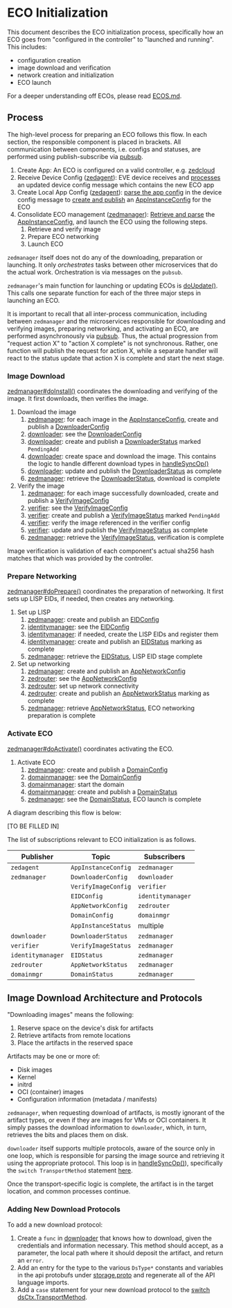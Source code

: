 # ECO Initialization

This document describes the ECO initialization process, specifically how
an ECO goes from "configured in the controller" to "launched and running".
This includes:

* configuration creation
* image download and verification
* network creation and initialization
* ECO launch

For a deeper understanding off ECOs, please read [ECOS.md](./ECOS.md).

## Process

The high-level process for preparing an ECO follows this flow. In each section, the
responsible component is placed in brackets. All communication between components,
i.e. configs and statuses, are performed using publish-subscribe via
[pubsub](./IPC.md).

1. Create App: An ECO is configured on a valid controller, e.g. [zedcloud](https://zededa.com)
1. Receive Device Config ([zedagent](../pkg/pillar/cmd/zedagent)): EVE device receives and [processes](../pkg/pillar/cmd/zedagent/handleconfig.go#L412) an updated device config message which contains the new ECO app
1. Create Local App Config ([zedagent](../pkg/pillar/cmd/zedagent)): [parse the app config](../pkg/pillar/cmd/zedagent/parseconfig.go#L453) in the device config message to [create and publish](../pkg/pillar/cmd/zedagent/parseconfig.go#L491-558) an [AppInstanceConfig](../pkg/pillar/types/zedmanagertypes.go#L46) for the ECO
1. Consolidate ECO management ([zedmanager](../pkg/pillar/cmd/zedmanager/)): [Retrieve and parse](../pkg/pillar/cmd/zedmanager/zedmanager.go#L443-L%40) the [AppInstanceConfig](../pkg/pillar/types/zedmanagertypes.go#L46), and launch the ECO using the following steps.
   1. Retrieve and verify image
   1. Prepare ECO networking
   1. Launch ECO

`zedmanager` itself does not do any of the downloading, preparation or launching. It only _orchestrates_
tasks between other microservices that do the actual work. Orchestration is via messages on the `pubsub`.

`zedmanager`'s main function for launching or updating ECOs is
[doUpdate()](../pkg/pillar/cmd/zedmanager/updatestatus.go#L308).
This calls one separate function for each of the three major steps in launching an ECO.

It is important to recall that all inter-process communication, including between `zedmanager`
and the microservices responsible for downloading and verifying images, preparing networking,
and activating an ECO, are performed asynchronously via [pubsub](./IPC.md). Thus, the
actual progression from "request action X" to "action X complete" is not synchronous.
Rather, one function will publish the request for action X, while a separate handler
will react to the status update that action X is complete and start the next stage.

### Image Download

[zedmanager#doInstall()](../pkg/pillar/cmd/zedmanager/updatestatus.go#L369) coordinates the downloading and verifying
of the image. It first downloads, then verifies the image.

1. Download the image
   1. [zedmanager](../pkg/pillar/cmd/zedmanager/): for each image in the [AppInstanceConfig](../pkg/pillar/types/downloadertypes.go#L28), create and publish a [DownloaderConfig](../pkg/pillar/types/downloadertypes.go#L29)
   1. [downloader](../pkg/pillar/cmd/downloader/): see the [DownloaderConfig](../pkg/pillar/types/downloadertypes.go#L29)
   1. [downloader](../pkg/pillar/cmd/downloader/): create and publish a [DownloaderStatus](../pkg/pillar/types/downloadertypes.go#L65) marked `PendingAdd`
   1. [downloader](../pkg/pillar/cmd/downloader/): create space and download the image. This contains the logic to handle different download types in [handleSyncOp()](../pkg/pillar/cmd/downloader/downloader.go#L1624)
   1. [downloader](../pkg/pillar/cmd/downloader/): update and publish the [DownloaderStatus](../pkg/pillar/types/downloadertypes.go#L65) as complete
   1. [zedmanager](../pkg/pillar/cmd/zedmanager/): retrieve the [DownloaderStatus](../pkg/pillar/types/downloadertypes.go#L65), download is complete
1. Verify the image
   1. [zedmanager](../pkg/pillar/cmd/zedmanager/): for each image successfully downloaded, create and publish a [VerifyImageConfig](../pkg/pillar/types/verifiertypes.go#L25)
   1. [verifier](../pkg/pillar/cmd/verifier/): see the [VerifyImageConfig](../pkg/pillar/types/verifiertypes.go#L25)
   1. [verifier](../pkg/pillar/cmd/verifier/): create and publish a [VerifyImageStatus](../pkg/pillar/types/verifiertypes.go#L53) marked `PendingAdd`
   1. [verifier](../pkg/pillar/cmd/verifier/): verify the image referenced in the verifier config
   1. [verifier](../pkg/pillar/cmd/verifier/): update and publish the [VerifyImageStatus](../pkg/pillar/types/verifiertypes.go#L53) as complete
   1. [zedmanager](../pkg/pillar/cmd/zedmanager/): retrieve the [VerifyImageStatus](../pkg/pillar/types/verifiertypes.go#L53), verification is complete

Image verification is validation of each component's actual sha256 hash matches that which was provided by the controller.

### Prepare Networking

[zedmanager#doPrepare()](../pkg/pillar/cmd/zedmanager/updatestatus.go#L696) coordinates the preparation of networking. It first sets up LISP EIDs, if needed, then creates any networking.

1. Set up LISP
   1. [zedmanager](../pkg/pillar/cmd/zedmanager/): create and publish an [EIDConfig](../pkg/pillar/types/eidtypes.go#L26)
   1. [identitymanager](../pkg/pillar/cmd/identitymanager/): see the [EIDConfig](../pkg/pillar/types/eidtypes.go#L26)
   1. [identitymanager](../pkg/pillar/cmd/identitymanager/): if needed, create the LISP EIDs and register them
   1. [identitymanager](../pkg/pillar/cmd/identitymanager/): create and publish an [EIDStatus](../pkg/pillar/types/eidtypes.go#L60) marking as complete
   1. [zedmanager](../pkg/pillar/cmd/zedmanager/): retrieve the [EIDStatus](../pkg/pillar/types/eidtypes.go#L60), LISP EID stage complete
1. Set up networking
   1. [zedmanager](../pkg/pillar/cmd/zedmanager/): create and publish an [AppNetworkConfig](../pkg/pillar/types/zedrouter.types#L25)
   1. [zedrouter](../pkg/pillar/cmd/zedrouter/): see the [AppNetworkConfig](../pkg/pillar/types/zedrouter.types#L25)
   1. [zedrouter](../pkg/pillar/cmd/zedrouter/): set up network connectivity
   1. [zedrouter](../pkg/pillar/cmd/zedrouter/): create and publish an [AppNetworkStatus](../pkg/pillar/types/zedrouter.types#L101) marking as complete
   1. [zedmanager](../pkg/pillar/cmd/zedmanager/): retrieve [AppNetworkStatus](../pkg/pillar/types/zedrouter.types#L101), ECO networking preparation is complete

### Activate ECO

[zedmanager#doActivate()](../pkg/pillar/cmd/zedmanager/updatestatus.go#L763) coordinates activating the ECO.

1. Activate ECO
   1. [zedmanager](../pkg/pillar/cmd/zedmanager/): create and publish a [DomainConfig](../pkg/pillar/types/domainmgr.types#L19)
   1. [domainmanager](../pkg/pillar/cmd/domainmgr): see the [DomainConfig](../pkg/pillar/types/domainmgr.types#L19)
   1. [domainmanager](../pkg/pillar/cmd/domainmgr): start the domain
   1. [domainmanager](../pkg/pillar/cmd/domainmgr): create and publish a [DomainStatus](../pkg/pillar/types/domainmgr.types#L86)
   1. [zedmanager](../pkg/pillar/cmd/zedmanager/): see the [DomainStatus](../pkg/pillar/types/domainmgr.types#L86), ECO launch is complete

A diagram describing this flow is below:

[TO BE FILLED IN]

The list of subscriptions relevant to ECO initialization is as follows.

| Publisher | Topic | Subscribers |
|-----------|-------|-------------|
| `zedagent` | `AppInstanceConfig` | `zedmanager` |
| `zedmanager` | `DownloaderConfig` | `downloader` |
|    | `VerifyImageConfig` | `verifier` |
|    | `EIDConfig` | `identitymanager` |
|    | `AppNetworkConfig` | `zedrouter` |
|    | `DomainConfig` | `domainmgr` |
|    | `AppInstanceStatus` | multiple |
| `downloader` | `DownloaderStatus` | `zedmanager` |
| `verifier` | `VerifyImageStatus` | `zedmanager` |
| `identitymanager` | `EIDStatus` | `zedmanager` |
| `zedrouter` | `AppNetworkStatus` | `zedmanager` |
| `domainmgr` | `DomainStatus` | `zedmanager` |

## Image Download Architecture and Protocols

"Downloading images" means the following:

1. Reserve space on the device's disk for artifacts
1. Retrieve artifacts from remote locations
1. Place the artifacts in the reserved space

Artifacts may be one or more of:

* Disk images
* Kernel
* initrd
* OCI (container) images
* Configuration information (metadata / manifests)

`zedmanager`, when requesting download of artifacts, is mostly ignorant of the artifact types,
or even if they are images for VMs or OCI containers. It simply passes the download information
to `downloader`, which, in turn, retrieves the bits and places them on disk.

`downloader` itself supports multiple protocols, aware of the source only in one loop, which
is responsible for parsing the image source and retrieving it using the appropriate protocol.
This loop is in [handleSyncOp()](../pkg/pillar/cmd/downloader/downloader.go#L1624)),
specifically the `switch TransportMethod` statement [here](../pkg/pillar/cmd/downloader/downloader.go#L1712).

Once the transport-specific logic is complete, the artifact is in the target location,
and common processes continue.

### Adding New Download Protocols

To add a new download protocol:

1. Create a `func` in [downloader](../pkg/pillar/cmd/downloader/) that knows how
to download, given the credentials and information necessary. This method should
accept, as a parameter, the local path where it should deposit the artifact, and
return an `error`.
1. Add an entry for the type to the various `DsType*` constants and variables
in the api protobufs under [storage.proto](../api/proto/config/storage.proto) and
regenerate all of the API language imports.
1. Add a `case` statement for your new download protocol to the [switch dsCtx.TransportMethod](../pkg/pillar/cmd/downloader/downloader.go#L1712).
